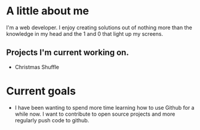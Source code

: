 <!-- 
- 🔭 I’m currently working on ...
- 🌱 I’m currently learning ...
- 👯 I’m looking to collaborate on ...
- 🤔 I’m looking for help with ...
- 💬 Ask me about ...
- 📫 How to reach me: ...
- 😄 Pronouns: ...
- ⚡ Fun fact: ...
-->

# A little about me

I'm a web developer. I enjoy creating solutions out of nothing more than the knowledge in my head and the 1 and 0 that light up my screens.

## Projects I'm current working on.

- Christmas Shuffle


# Current goals

 - I have been wanting to spend more time learning how to use Github for a while now. I want to contribute to 
open source projects and more regularly push code to github.
